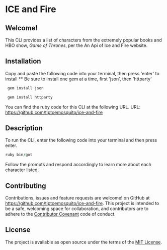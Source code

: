 
  ICE and Fire 
================
 Welcome!
---------
This CLI provides a list of characters from the extremely popular books and HBO show, _Game of Thrones_, per the An Api of Ice and Fire website.

**Installation**
----------------
Copy and paste the following code into your terminal, then press 'enter' to install ** Be sure to install one gem at a time, first 'json', then 'httparty' 

```ruby
 gem install json

 gem install httparty
 ```

 You can find the ruby code for this CLI at the following URL.
 URL: https://github.com/tiptoemosquito/ice-and-fire

**Description**
---------------
To run the CLI, enter the following code into your terminal and then press enter.

 ```ruby
 ruby bin/got
 ```

Follow the prompts and respond accordingly to learn more about each character listed.

**Contributing**
---------------

Contributions, issues and feature requests are welcome! on GitHub at https://github.com/tiptoemosquito/ice-and-fire. This project is intended to be a safe, welcoming space for collaboration, and contributors are to adhere to the [Contributor Covenant](http://contributor-covenant.org) code of conduct.

**License**
-----------

The project is available as open source under the terms of the [MIT License](https://opensource.org/licenses/MIT).


